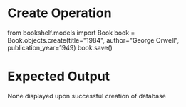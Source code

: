 # Create Operation

from bookshelf.models import Book
book = Book.objects.create(title="1984", author="George Orwell", publication_year=1949)
book.save()

# Expected Output

None displayed upon successful creation of database
